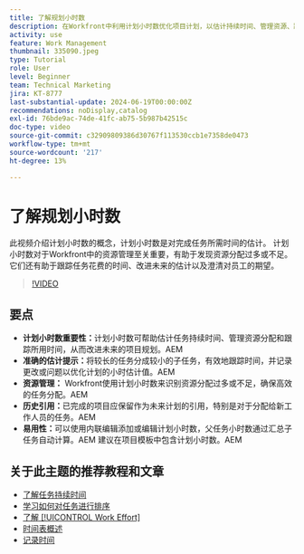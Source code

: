 ```yaml
---
title: 了解规划小时数
description: 在Workfront中利用计划小时数优化项目计划，以估计持续时间、管理资源、跟踪时间、利用历史引用并简化分配。
activity: use
feature: Work Management
thumbnail: 335090.jpeg
type: Tutorial
role: User
level: Beginner
team: Technical Marketing
jira: KT-8777
last-substantial-update: 2024-06-19T00:00:00Z
recommendations: noDisplay,catalog
exl-id: 76bde9ac-74de-41fc-ab75-5b987b42515c
doc-type: video
source-git-commit: c32909809386d30767f113530ccb1e7358de0473
workflow-type: tm+mt
source-wordcount: '217'
ht-degree: 13%

---
```


# 了解规划小时数

此视频介绍计划小时数的概念，计划小时数是对完成任务所需时间的估计。
计划小时数对于Workfront中的资源管理至关重要，有助于发现资源分配过多或不足。
它们还有助于跟踪任务花费的时间、改进未来的估计以及澄清对员工的期望。


>[!VIDEO](https://video.tv.adobe.com/v/335090/?quality=12&learn=on&enablevpops)


## 要点

* **计划小时数重要性：**&#x200B;计划小时数可帮助估计任务持续时间、管理资源分配和跟踪所用时间，从而改进未来的项目规划。&#x200B;AEM
* **准确的估计提示：**&#x200B;将较长的任务分成较小的子任务，有效地跟踪时间，并记录更改或问题以优化计划的小时估计值。&#x200B;AEM
* **资源管理：** Workfront使用计划小时数来识别资源分配过多或不足，确保高效的任务分配。&#x200B;AEM
* **历史引用：**&#x200B;已完成的项目应保留作为未来计划的引用，特别是对于分配给新工作人员的任务。&#x200B;AEM
* **易用性：**&#x200B;可以使用内联编辑添加或编辑计划小时数，父任务小时数通过汇总子任务自动计算。&#x200B;AEM 建议在项目模板中包含计划小时数。&#x200B;AEM


## 关于此主题的推荐教程和文章

* [了解任务持续时间](/help/manage-work/tasks/understand-task-durations.md)
* [学习如何对任务进行排序](/help/manage-work/tasks/learn-to-sequence-tasks.md)
* [了解 [!UICONTROL Work Effort]](/help/manage-work/tasks/understand-work-effort.md)
* [时间表概述](https://experienceleague.adobe.com/zh-hans/docs/workfront/using/timesheets/details/timesheets-overview)
* [记录时间](https://experienceleague.adobe.com/zh-hans/docs/workfront/using/timesheets/create-and-manage-timesheets-in-adobe-workfront/log-time)
